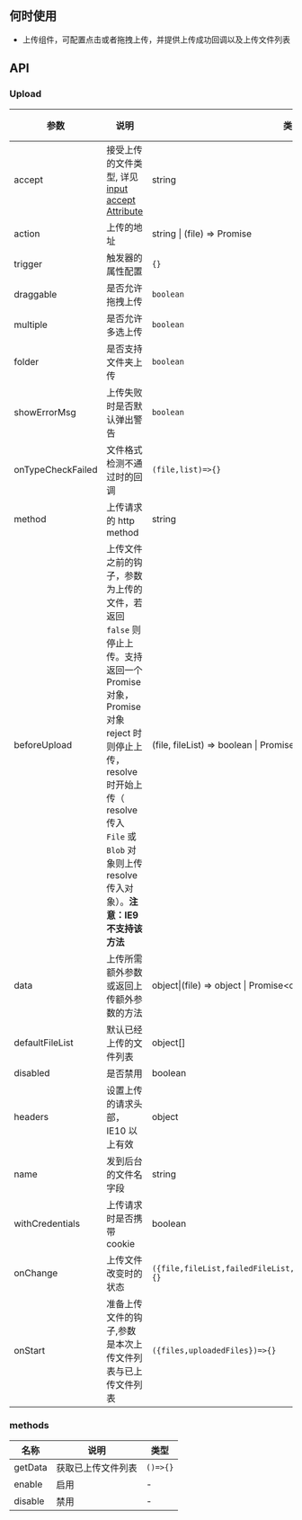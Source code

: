 ## 何时使用

- 上传组件，可配置点击或者拖拽上传，并提供上传成功回调以及上传文件列表

## API

### Upload

| 参数 | 说明 | 类型 | 默认值 | 注释 |
| --- | --- | --- | --- | --- |
| accept | 接受上传的文件类型, 详见 [input accept Attribute](https://developer.mozilla.org/en-US/docs/Web/HTML/Element/input/file#accept) | string | - |  |
| action | 上传的地址 | string \| (file) => Promise | - |  |
| trigger | 触发器的属性配置 | `{}` | 上传按钮 |  |
| draggable | 是否允许拖拽上传 | `boolean` | false |  |
| multiple | 是否允许多选上传 | `boolean` | `false` |  |
| folder | 是否支持文件夹上传 | `boolean` | `false` |  |
| showErrorMsg | 上传失败时是否默认弹出警告 | `boolean` | `true` |  |
| onTypeCheckFailed | 文件格式检测不通过时的回调 | `(file,list)=>{}` | - |  |
| method | 上传请求的 http method | string | `post` |  |
| beforeUpload | 上传文件之前的钩子，参数为上传的文件，若返回 `false` 则停止上传。支持返回一个 Promise 对象，Promise 对象 reject 时则停止上传，resolve 时开始上传（ resolve 传入 `File` 或 `Blob` 对象则上传 resolve 传入对象）。**注意：IE9 不支持该方法** | (file, fileList) => boolean \| Promise | - |  |
| data | 上传所需额外参数或返回上传额外参数的方法 | object\|(file) => object \| Promise&lt;object> | - |  |
| defaultFileList | 默认已经上传的文件列表 | object\[] | - |  |
| disabled | 是否禁用 | boolean | false |  |
| headers | 设置上传的请求头部，IE10 以上有效 | object | - |  |
| name | 发到后台的文件名字段 | string | `file` |  |
| withCredentials | 上传请求时是否携带 cookie | boolean | false |  |
| onChange | 上传文件改变时的状态 | `({file,fileList,failedFileList,unSupportedFileList,status})=>{}` | - |  |
| onStart | 准备上传文件的钩子,参数是本次上传文件列表与已上传文件列表 | `({files,uploadedFiles})=>{}` | - |  |

### methods

| 名称    | 说明               | 类型     |
| ------- | ------------------ | -------- |
| getData | 获取已上传文件列表 | `()=>{}` |
| enable  | 启用               | -        |
| disable | 禁用               | -        |
